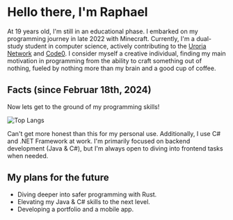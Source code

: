# Hello there, I'm Raphael 

At 19 years old, I'm still in an educational phase. I embarked on my programming journey in late 2022 with Minecraft. Currently, I'm a dual-study student in computer science, actively contributing to the [Uroria Network](https://github.com/Uroria) and [Code0](https://github.com/code0-tech). I consider myself a creative individual, finding my main motivation in programming from the ability to craft something out of nothing, fueled by nothing more than my brain and a good cup of coffee.

## Facts (since Februar 18th, 2024)
Now lets get to the ground of my programming skills!

![Top Langs](https://github-readme-stats.vercel.app/api/wakatime?username=raphaelgoetz&theme=dark&hide_title=true&hide_border=true&hide=Gitignore%20file,SVG,Text,XML,CSV/TSV,PRoperties,Groovy,Grade,Other,TeX,TSConfig,Git%20Config,%20Image%20(svg),Docker,GraphQl,Bash,Shell%20Script,HTTP%20Request,SQL,Java%20Properties,Binary)

Can't get more honest than this for my personal use. Additionally, I use C# and .NET Framework at work. I'm primarily focused on backend development (Java & C#), but I'm always open to diving into frontend tasks when needed.

## My plans for the future
- Diving deeper into safer programming with Rust.
- Elevating my Java & C# skills to the next level.
- Developing a portfolio and a mobile app.
